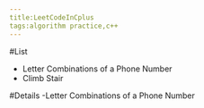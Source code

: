```yaml
---
title:LeetCodeInCplus
tags:algorithm practice,c++
---
```

#List
- Letter Combinations of a Phone Number
- Climb Stair




#Details
-Letter Combinations of a Phone Number


